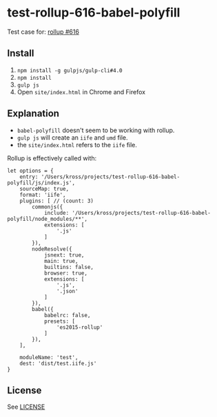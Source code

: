 # test-rollup-616-babel-polyfill

Test case for: [rollup #616](https://github.com/rollup/rollup/issues/616)

## Install
1. `npm install -g gulpjs/gulp-cli#4.0`
1. `npm install`
1. `gulp js`
1. Open `site/index.html` in Chrome and Firefox


## Explanation
- `babel-polyfill` doesn't seem to be working with rollup.  
- `gulp js` will create an `iife` and `umd` file.
 - the `site/index.html` refers to the `iife` file.
 
Rollup is effectively called with:

```javscript
let options = {
    entry: '/Users/kross/projects/test-rollup-616-babel-polyfill/js/index.js',
    sourceMap: true,
    format: 'iife',
    plugins: [ // (count: 3)
        commonjs({
            include: '/Users/kross/projects/test-rollup-616-babel-polyfill/node_modules/**',
            extensions: [
                '.js'
            ]
        }),
        nodeResolve({
            jsnext: true,
            main: true,
            builtins: false,
            browser: true,
            extensions: [
                '.js',
                '.json'
            ]
        }),
        babel({
            babelrc: false,
            presets: [
                'es2015-rollup'
            ]
        }),
    ],

    moduleName: 'test',
    dest: 'dist/test.iife.js'
}
```

## License
See [LICENSE](LICENSE.md)
